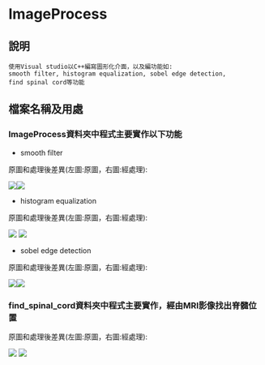 # ImageProcess
## 說明
    使用Visual studio以C++編寫圖形化介面，以及編功能如:
    smooth filter, histogram equalization, sobel edge detection,
    find spinal cord等功能


## 檔案名稱及用處
### ImageProcess資料夾中程式主要實作以下功能
* smooth filter

原圖和處理後差異(左圖:原圖，右圖:經處理):

![](https://i.imgur.com/wC0Mpid.png)![](https://i.imgur.com/LaQwuyW.jpg)

* histogram equalization
 
原圖和處理後差異(左圖:原圖，右圖:經處理):

![](https://i.imgur.com/KnTmD68.jpg) ![](https://i.imgur.com/T5Baw7M.jpg)

* sobel edge detection
 
原圖和處理後差異(左圖:原圖，右圖:經處理):

![](https://i.imgur.com/6WrVuEK.png)![](https://i.imgur.com/Heprpvu.jpg)

### find_spinal_cord資料夾中程式主要實作，經由MRI影像找出脊髓位置
    
原圖和處理後差異(左圖:原圖，右圖:經處理):


![](https://i.imgur.com/4xxdWFP.jpg) ![](https://i.imgur.com/JPTTDwW.jpg)
